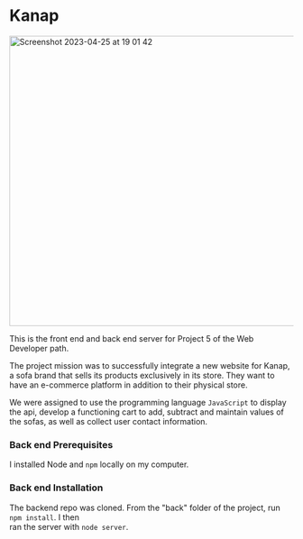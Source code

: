 # Kanap
<img width="515" alt="Screenshot 2023-04-25 at 19 01 42" src="https://user-images.githubusercontent.com/109919004/234351328-ed91775d-d7f9-430f-9b70-6070c33f0724.png">

This is the front end and back end server for Project 5 of the Web Developer path.

The project mission was to successfully integrate a new website for Kanap, a sofa brand that sells its products exclusively in its store. They want to have an e-commerce platform in addition to their physical store.

We were assigned to use the programming language `JavaScript` to display the api, develop a functioning cart to add, subtract and maintain values of the sofas, as well as collect user contact information. 

### Back end Prerequisites ###

I installed Node and `npm` locally on my computer.

### Back end Installation ###

The backend repo was cloned. From the "back" folder of the project, run `npm install`. I then  
ran the server with `node server`. 
